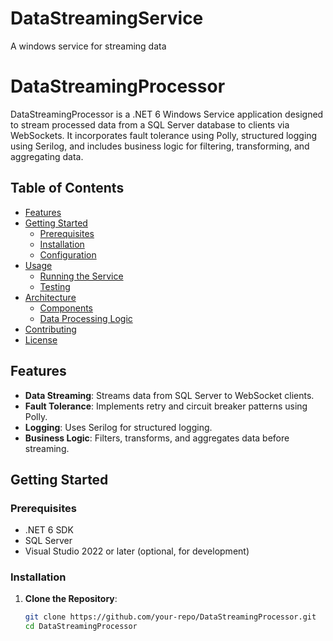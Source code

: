 # DataStreamingService
A windows service for streaming data

# DataStreamingProcessor

DataStreamingProcessor is a .NET 6 Windows Service application designed to stream processed data from a SQL Server database to clients via WebSockets. It incorporates fault tolerance using Polly, structured logging using Serilog, and includes business logic for filtering, transforming, and aggregating data.

## Table of Contents

- [Features](#features)
- [Getting Started](#getting-started)
  - [Prerequisites](#prerequisites)
  - [Installation](#installation)
  - [Configuration](#configuration)
- [Usage](#usage)
  - [Running the Service](#running-the-service)
  - [Testing](#testing)
- [Architecture](#architecture)
  - [Components](#components)
  - [Data Processing Logic](#data-processing-logic)
- [Contributing](#contributing)
- [License](#license)

## Features

- **Data Streaming**: Streams data from SQL Server to WebSocket clients.
- **Fault Tolerance**: Implements retry and circuit breaker patterns using Polly.
- **Logging**: Uses Serilog for structured logging.
- **Business Logic**: Filters, transforms, and aggregates data before streaming.

## Getting Started

### Prerequisites

- .NET 6 SDK
- SQL Server
- Visual Studio 2022 or later (optional, for development)

### Installation

1. **Clone the Repository**:

   ```bash
   git clone https://github.com/your-repo/DataStreamingProcessor.git
   cd DataStreamingProcessor

